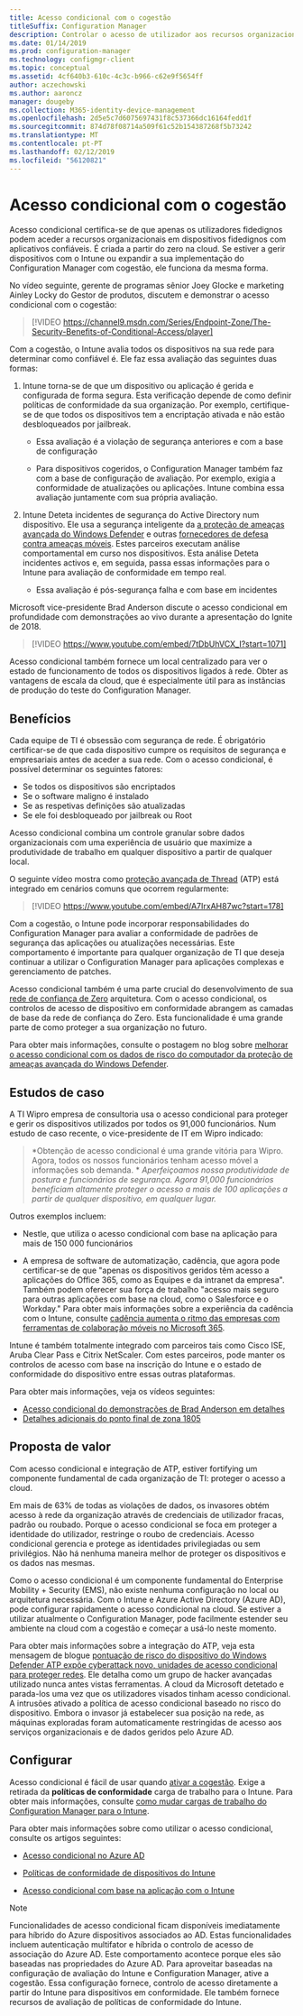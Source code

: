 ```yaml
---
title: Acesso condicional com o cogestão
titleSuffix: Configuration Manager
description: Controlar o acesso de utilizador aos recursos organizacionais com base nas regras de conformidade do Intune
ms.date: 01/14/2019
ms.prod: configuration-manager
ms.technology: configmgr-client
ms.topic: conceptual
ms.assetid: 4cf640b3-610c-4c3c-b966-c62e9f5654ff
author: aczechowski
ms.author: aaroncz
manager: dougeby
ms.collection: M365-identity-device-management
ms.openlocfilehash: 2d5e5c7d6075697431f8c537366dc16164fedd1f
ms.sourcegitcommit: 874d78f08714a509f61c52b154387268f5b73242
ms.translationtype: MT
ms.contentlocale: pt-PT
ms.lasthandoff: 02/12/2019
ms.locfileid: "56120821"
---
```

# <a name="conditional-access-with-co-management"></a>Acesso condicional com o cogestão

Acesso condicional certifica-se de que apenas os utilizadores fidedignos podem aceder a recursos organizacionais em dispositivos fidedignos com aplicativos confiáveis. É criada a partir do zero na cloud. Se estiver a gerir dispositivos com o Intune ou expandir a sua implementação do Configuration Manager com cogestão, ele funciona da mesma forma.

No vídeo seguinte, gerente de programas sênior Joey Glocke e marketing Ainley Locky do Gestor de produtos, discutem e demonstrar o acesso condicional com o cogestão:

> [!VIDEO https://channel9.msdn.com/Series/Endpoint-Zone/The-Security-Benefits-of-Conditional-Access/player]

Com a cogestão, o Intune avalia todos os dispositivos na sua rede para determinar como confiável é. Ele faz essa avaliação das seguintes duas formas:

1. Intune torna-se de que um dispositivo ou aplicação é gerida e configurada de forma segura. Esta verificação depende de como definir políticas de conformidade da sua organização. Por exemplo, certifique-se de que todos os dispositivos tem a encriptação ativada e não estão desbloqueados por jailbreak.  

    - Essa avaliação é a violação de segurança anteriores e com a base de configuração  

    - Para dispositivos cogeridos, o Configuration Manager também faz com a base de configuração de avaliação. Por exemplo, exigia a conformidade de atualizações ou aplicações. Intune combina essa avaliação juntamente com sua própria avaliação.  

2. Intune Deteta incidentes de segurança do Active Directory num dispositivo. Ele usa a segurança inteligente da [a proteção de ameaças avançada do Windows Defender](https://docs.microsoft.com/windows/security/threat-protection/windows-defender-atp/get-started) e outras [fornecedores de defesa contra ameaças móveis](https://www.lookout.com/about/partners/microsoft). Estes parceiros executam análise comportamental em curso nos dispositivos. Esta análise Deteta incidentes activos e, em seguida, passa essas informações para o Intune para avaliação de conformidade em tempo real.  

    - Essa avaliação é pós-segurança falha e com base em incidentes  

Microsoft vice-presidente Brad Anderson discute o acesso condicional em profundidade com demonstrações ao vivo durante a apresentação do Ignite de 2018. 

> [!VIDEO https://www.youtube.com/embed/7tDbUhVCX_I?start=1071]

Acesso condicional também fornece um local centralizado para ver o estado de funcionamento de todos os dispositivos ligados à rede. Obter as vantagens de escala da cloud, que é especialmente útil para as instâncias de produção do teste do Configuration Manager.


## <a name="benefits"></a>Benefícios

Cada equipe de TI é obsessão com segurança de rede. É obrigatório certificar-se de que cada dispositivo cumpre os requisitos de segurança e empresariais antes de aceder a sua rede. Com o acesso condicional, é possível determinar os seguintes fatores: 
- Se todos os dispositivos são encriptados  
- Se o software maligno é instalado  
- Se as respetivas definições são atualizadas  
- Se ele foi desbloqueado por jailbreak ou Root  

Acesso condicional combina um controle granular sobre dados organizacionais com uma experiência de usuário que maximize a produtividade de trabalho em qualquer dispositivo a partir de qualquer local.

O seguinte vídeo mostra como [proteção avançada de Thread](https://www.microsoft.com/windowsforbusiness/windows-atp) (ATP) está integrado em cenários comuns que ocorrem regularmente:

> [!VIDEO https://www.youtube.com/embed/A7IrxAH87wc?start=178]

Com a cogestão, o Intune pode incorporar responsabilidades do Configuration Manager para avaliar a conformidade de padrões de segurança das aplicações ou atualizações necessárias. Este comportamento é importante para qualquer organização de TI que deseja continuar a utilizar o Configuration Manager para aplicações complexas e gerenciamento de patches.

Acesso condicional também é uma parte crucial do desenvolvimento de sua [rede de confiança de Zero](https://cloudblogs.microsoft.com/microsoftsecure/2018/06/14/building-zero-trust-networks-with-microsoft-365/) arquitetura. Com o acesso condicional, os controlos de acesso de dispositivo em conformidade abrangem as camadas de base da rede de confiança do Zero. Esta funcionalidade é uma grande parte de como proteger a sua organização no futuro.

Para obter mais informações, consulte o postagem no blog sobre [melhorar o acesso condicional com os dados de risco do computador da proteção de ameaças avançada do Windows Defender](https://techcommunity.microsoft.com/t5/Enterprise-Mobility-Security/Enhancing-conditional-access-with-machine-risk-data-from-Windows/ba-p/250559).



## <a name="case-studies"></a>Estudos de caso

A TI Wipro empresa de consultoria usa o acesso condicional para proteger e gerir os dispositivos utilizados por todos os 91,000 funcionários. Num estudo de caso recente, o vice-presidente de IT em Wipro indicado:

> *Obtenção de acesso condicional é uma grande vitória para Wipro. Agora, todos os nossos funcionários tenham acesso móvel a informações sob demanda. * 
>  *Aperfeiçoamos nossa produtividade de postura e funcionários de segurança. Agora 91,000 funcionários beneficiam altamente proteger o acesso a mais de 100 aplicações a partir de qualquer dispositivo, em qualquer lugar.*

<!-- waiting for the case study to be public
For more information, see [Wipro drives mobile productivity with Microsoft cloud security tools to improve customer engagements](https://customers.microsoft.com/story/446f72f9-2f50-4697-b688-6d279786e010)
-->

Outros exemplos incluem: 

- Nestle, que utiliza o acesso condicional com base na aplicação para mais de 150 000 funcionários  

- A empresa de software de automatização, cadência, que agora pode certificar-se de que "apenas os dispositivos geridos têm acesso a aplicações do Office 365, como as Equipes e da intranet da empresa". Também podem oferecer sua força de trabalho "acesso mais seguro para outras aplicações com base na cloud, como o Salesforce e o Workday." Para obter mais informações sobre a experiência da cadência com o Intune, consulte [cadência aumenta o ritmo das empresas com ferramentas de colaboração móveis no Microsoft 365](https://customers.microsoft.com/story/cadence-partner-professional-services-microsoft-365).

Intune é também totalmente integrado com parceiros tais como Cisco ISE, Aruba Clear Pass e Citrix NetScaler. Com estes parceiros, pode manter os controlos de acesso com base na inscrição do Intune e o estado de conformidade do dispositivo entre essas outras plataformas.

Para obter mais informações, veja os vídeos seguintes:
- [Acesso condicional do demonstrações de Brad Anderson em detalhes](https://youtu.be/8321obNofgM?t=547)  
- [Detalhes adicionais do ponto final de zona 1805](https://youtu.be/f-ILlEuBFZg?t=196)  


## <a name="value-proposition"></a>Proposta de valor

Com acesso condicional e integração de ATP, estiver fortifying um componente fundamental de cada organização de TI: proteger o acesso a cloud.

Em mais de 63% de todas as violações de dados, os invasores obtém acesso à rede da organização através de credenciais de utilizador fracas, padrão ou roubado. Porque o acesso condicional se foca em proteger a identidade do utilizador, restringe o roubo de credenciais. Acesso condicional gerencia e protege as identidades privilegiadas ou sem privilégios. Não há nenhuma maneira melhor de proteger os dispositivos e os dados nas mesmas.

Como o acesso condicional é um componente fundamental do Enterprise Mobility + Security (EMS), não existe nenhuma configuração no local ou arquitetura necessária. Com o Intune e Azure Active Directory (Azure AD), pode configurar rapidamente o acesso condicional na cloud. Se estiver a utilizar atualmente o Configuration Manager, pode facilmente estender seu ambiente na cloud com a cogestão e começar a usá-lo neste momento.

Para obter mais informações sobre a integração do ATP, veja esta mensagem de blogue [pontuação de risco do dispositivo do Windows Defender ATP expõe cyberattack novo, unidades de acesso condicional para proteger redes](https://cloudblogs.microsoft.com/microsoftsecure/2018/11/28/windows-defender-atp-device-risk-score-exposes-new-cyberattack-drives-conditional-access-to-protect-networks/). Ele detalha como um grupo de hacker avançadas utilizado nunca antes vistas ferramentas. A cloud da Microsoft detetado e parada-los uma vez que os utilizadores visados tinham acesso condicional. A intrusões ativado a política de acesso condicional baseado no risco do dispositivo. Embora o invasor já estabelecer sua posição na rede, as máquinas exploradas foram automaticamente restringidas de acesso aos serviços organizacionais e de dados geridos pelo Azure AD.



## <a name="configure"></a>Configurar

Acesso condicional é fácil de usar quando [ativar a cogestão](/sccm/comanage/how-to-enable). Exige a retirada da **políticas de conformidade** carga de trabalho para o Intune. Para obter mais informações, consulte [como mudar cargas de trabalho do Configuration Manager para o Intune](/sccm/comanage/how-to-switch-workloads). 

Para obter mais informações sobre como utilizar o acesso condicional, consulte os artigos seguintes: 

- [Acesso condicional no Azure AD](https://docs.microsoft.com/azure/active-directory/active-directory-conditional-access-azure-portal)  

- [Políticas de conformidade de dispositivos do Intune](https://docs.microsoft.com/intune/device-compliance)  

- [Acesso condicional com base na aplicação com o Intune](https://docs.microsoft.com/intune/app-based-conditional-access-intune)  

> [!Note]  
> Funcionalidades de acesso condicional ficam disponíveis imediatamente para híbrido do Azure dispositivos associados ao AD. Estas funcionalidades incluem autenticação multifator e híbrida o controlo de acesso de associação do Azure AD. Este comportamento acontece porque eles são baseadas nas propriedades do Azure AD. Para aproveitar baseadas na configuração de avaliação do Intune e Configuration Manager, ative a cogestão. Essa configuração fornece, controlo de acesso diretamente a partir do Intune para dispositivos em conformidade. Ele também fornece recursos de avaliação de políticas de conformidade do Intune.  

